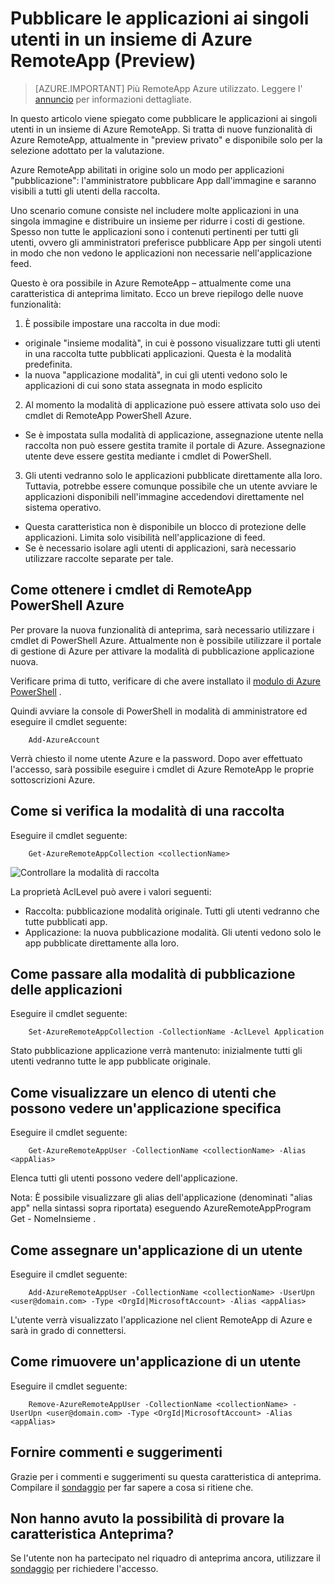 <properties
   pageTitle="Pubblicare le applicazioni ai singoli utenti in un insieme di Azure RemoteApp (Preview) | Microsoft Azure"
   description="Informazioni su come è possibile pubblicare App per singoli utenti, invece che a seconda di gruppi in Azure RemoteApp."
   services="remoteapp-preview"
   documentationCenter=""
   authors="piotrci"
   manager="mbaldwin"
   editor=""/>

<tags
   ms.service="remoteapp"
   ms.devlang="na"
   ms.topic="hero-article"
   ms.tgt_pltfrm="na"
   ms.workload="compute"
   ms.date="08/15/2016"
   ms.author="piotrci"/>

# <a name="publish-applications-to-individual-users-in-an-azure-remoteapp-collection-preview"></a>Pubblicare le applicazioni ai singoli utenti in un insieme di Azure RemoteApp (Preview)

> [AZURE.IMPORTANT]
> Più RemoteApp Azure utilizzato. Leggere l' [annuncio](https://go.microsoft.com/fwlink/?linkid=821148) per informazioni dettagliate.

In questo articolo viene spiegato come pubblicare le applicazioni ai singoli utenti in un insieme di Azure RemoteApp. Si tratta di nuove funzionalità di Azure RemoteApp, attualmente in "preview privato" e disponibile solo per la selezione adottato per la valutazione.

Azure RemoteApp abilitati in origine solo un modo per applicazioni "pubblicazione": l'amministratore pubblicare App dall'immagine e saranno visibili a tutti gli utenti della raccolta.

Uno scenario comune consiste nel includere molte applicazioni in una singola immagine e distribuire un insieme per ridurre i costi di gestione. Spesso non tutte le applicazioni sono i contenuti pertinenti per tutti gli utenti, ovvero gli amministratori preferisce pubblicare App per singoli utenti in modo che non vedono le applicazioni non necessarie nell'applicazione feed.

Questo è ora possibile in Azure RemoteApp – attualmente come una caratteristica di anteprima limitato. Ecco un breve riepilogo delle nuove funzionalità:

1. È possibile impostare una raccolta in due modi:
 
  - originale "insieme modalità", in cui è possono visualizzare tutti gli utenti in una raccolta tutte pubblicati applicazioni. Questa è la modalità predefinita.
  - la nuova "applicazione modalità", in cui gli utenti vedono solo le applicazioni di cui sono stata assegnata in modo esplicito

2. Al momento la modalità di applicazione può essere attivata solo uso dei cmdlet di RemoteApp PowerShell Azure.

  - Se è impostata sulla modalità di applicazione, assegnazione utente nella raccolta non può essere gestita tramite il portale di Azure. Assegnazione utente deve essere gestita mediante i cmdlet di PowerShell.

3. Gli utenti vedranno solo le applicazioni pubblicate direttamente alla loro. Tuttavia, potrebbe essere comunque possibile che un utente avviare le applicazioni disponibili nell'immagine accedendovi direttamente nel sistema operativo.
  - Questa caratteristica non è disponibile un blocco di protezione delle applicazioni. Limita solo visibilità nell'applicazione di feed.
  - Se è necessario isolare agli utenti di applicazioni, sarà necessario utilizzare raccolte separate per tale.

## <a name="how-to-get-azure-remoteapp-powershell-cmdlets"></a>Come ottenere i cmdlet di RemoteApp PowerShell Azure

Per provare la nuova funzionalità di anteprima, sarà necessario utilizzare i cmdlet di PowerShell Azure. Attualmente non è possibile utilizzare il portale di gestione di Azure per attivare la modalità di pubblicazione applicazione nuova.

Verificare prima di tutto, verificare di che avere installato il [modulo di Azure PowerShell](../powershell-install-configure.md) .

Quindi avviare la console di PowerShell in modalità di amministratore ed eseguire il cmdlet seguente:

        Add-AzureAccount

Verrà chiesto il nome utente Azure e la password. Dopo aver effettuato l'accesso, sarà possibile eseguire i cmdlet di Azure RemoteApp le proprie sottoscrizioni Azure.

## <a name="how-to-check-which-mode-a-collection-is-in"></a>Come si verifica la modalità di una raccolta

Eseguire il cmdlet seguente:

        Get-AzureRemoteAppCollection <collectionName>

![Controllare la modalità di raccolta](./media/remoteapp-perapp/araacllelvel.png)

La proprietà AclLevel può avere i valori seguenti:

- Raccolta: pubblicazione modalità originale. Tutti gli utenti vedranno che tutte pubblicati app.
- Applicazione: la nuova pubblicazione modalità. Gli utenti vedono solo le app pubblicate direttamente alla loro.

## <a name="how-to-switch-to-application-publishing-mode"></a>Come passare alla modalità di pubblicazione delle applicazioni

Eseguire il cmdlet seguente:

        Set-AzureRemoteAppCollection -CollectionName -AclLevel Application

Stato pubblicazione applicazione verrà mantenuto: inizialmente tutti gli utenti vedranno tutte le app pubblicate originale.

## <a name="how-to-list-users-who-can-see-a-specific-application"></a>Come visualizzare un elenco di utenti che possono vedere un'applicazione specifica

Eseguire il cmdlet seguente:

        Get-AzureRemoteAppUser -CollectionName <collectionName> -Alias <appAlias>

Elenca tutti gli utenti possono vedere dell'applicazione.

Nota: È possibile visualizzare gli alias dell'applicazione (denominati "alias app" nella sintassi sopra riportata) eseguendo AzureRemoteAppProgram Get - NomeInsieme <collectionName>.

## <a name="how-to-assign-an-application-to-a-user"></a>Come assegnare un'applicazione di un utente

Eseguire il cmdlet seguente:

        Add-AzureRemoteAppUser -CollectionName <collectionName> -UserUpn <user@domain.com> -Type <OrgId|MicrosoftAccount> -Alias <appAlias>

L'utente verrà visualizzato l'applicazione nel client RemoteApp di Azure e sarà in grado di connettersi.

## <a name="how-to-remove-an-application-from-a-user"></a>Come rimuovere un'applicazione di un utente

Eseguire il cmdlet seguente:

        Remove-AzureRemoteAppUser -CollectionName <collectionName> -UserUpn <user@domain.com> -Type <OrgId|MicrosoftAccount> -Alias <appAlias>

## <a name="providing-feedback"></a>Fornire commenti e suggerimenti
Grazie per i commenti e suggerimenti su questa caratteristica di anteprima. Compilare il [sondaggio](http://www.instant.ly/s/FDdrb) per far sapere a cosa si ritiene che.

## <a name="havent-had-a-chance-to-try-the-preview-feature"></a>Non hanno avuto la possibilità di provare la caratteristica Anteprima?
Se l'utente non ha partecipato nel riquadro di anteprima ancora, utilizzare il [sondaggio](http://www.instant.ly/s/AY83p) per richiedere l'accesso.
